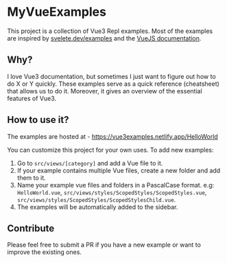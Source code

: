 # MyVueExamples

This project is a collection of Vue3 Repl examples. Most of the examples 
are inspired by [svelete.dev/examples](https://svelte.dev/examples/hello-world) and
the [VueJS documentation](https://v3.vuejs.org/guide/introduction.html).

## Why?
I love Vue3 documentation, but sometimes I just want to figure out how to do X or Y quickly. These examples serve as 
a quick reference (cheatsheet) that allows us to do it. Moreover, it gives an overview of the essential features of 
Vue3.

## How to use it? 
The examples are hosted at - https://vue3examples.netlify.app/HelloWorld

You can customize this project for your own uses. To add new examples: 
1. Go to `src/views/[category]` and add a Vue file to it.
2. If your example contains multiple Vue files, create a new folder and add them to it. 
3. Name your example vue files and folders in a PascalCase format. e.g: `HelloWorld.vue`, `src/views/styles/ScopedStyles/ScopedStyles.vue`, `src/views/styles/ScopedStyles/ScopedStylesChild.vue`.
4. The examples will be automatically added to the sidebar.


## Contribute
Please feel free to submit a PR if you have a new example or want to improve the existing ones.









